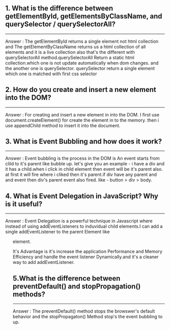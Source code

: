 ## 1. What is the difference between getElementById, getElementsByClassName, and querySelector / querySelectorAll?

---

Answer : The getElementById returns a single element not html collection
and The getElementByClassName returns us a html collection of all elements and it is a live collection also that's the different with querySelectorAll method.querySelectorAll Return a static html collection.which one is not update automatically when dom changes.
and the another one is querySelector. querySelector return a single element which one is matched with first css selector

## 2. How do you create and insert a new element into the DOM?

---

Answer : For creating and insert a new element in into the DOM. I first use document.createElement() for create the element in to the memory. then i use appendChild method to insert it into the document.

## 3. What is Event Bubbling and how does it work?

---

Answer : Event bubbling is the process in the DOM is An event starts from clild to it's parent like bubble up. let's give you an example - i have a div and it has a child.when i click in child element then event will be it's parent also. at first it will fire where i cliked then it's parent.if div have any parent and and event then div's parent event also fired. like - button > div > body.

## 4. What is Event Delegation in JavaScript? Why is it useful?

---

Answer : Event Delegation is a powerful technique in Javascript where instead of using addEventListeners to induvidual child elements.I can add a single addEventListener to the parent Element like <ul> element.

It's Advantage is it's increase the application Performance and Memory Efficiency and handle the event listener Dynamically.and it's a cleaner way to add addEventListener.

## 5.What is the difference between preventDefault() and stopPropagation() methods?

---

Answer : The preventDefault() method stops the browswer's default behavior and the stopPropagaton() Method stop's the event bubbling to up.
